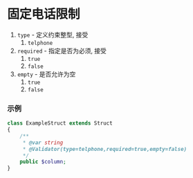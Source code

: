 # 固定电话限制

1. `type` - 定义约束整型, 接受
    1. `telphone`
1. `required` - 指定是否为必须, 接受
    1. `true`
    1. `false`
1. `empty` - 是否允许为空
    1. `true`
    1. `false`



### 示例

```php
class ExampleStruct extends Struct 
{
    /**
     * @var string
     * @Validator(type=telphone,required=true,empty=false)
     */
    public $column;
}
```
